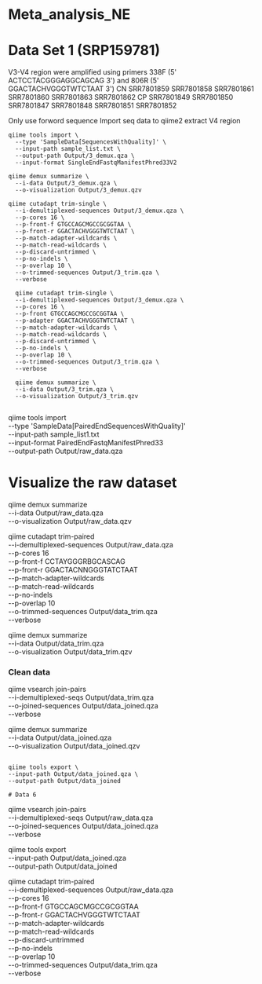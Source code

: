 # Meta_analysis_NE

# Data Set 1 (SRP159781)
V3-V4 region were amplified using primers 338F (5' ACTCCTACGGGAGGCAGCAG 3') and 806R (5' GGACTACHVGGGTWTCTAAT 3')
CN
SRR7801859 SRR7801858 SRR7801861 SRR7801860 SRR7801863 SRR7801862
CP
SRR7801849 SRR7801850 SRR7801847 SRR7801848 SRR7801851 SRR7801852

Only use forword sequence 
Import seq data to qiime2 extract V4 region
```
qiime tools import \
  --type 'SampleData[SequencesWithQuality]' \
  --input-path sample_list.txt \
  --output-path Output/3_demux.qza \
  --input-format SingleEndFastqManifestPhred33V2

qiime demux summarize \
  --i-data Output/3_demux.qza \
  --o-visualization Output/3_demux.qzv

qiime cutadapt trim-single \
  --i-demultiplexed-sequences Output/3_demux.qza \
  --p-cores 16 \
  --p-front-f GTGCCAGCMGCCGCGGTAA \
  --p-front-r GGACTACHVGGGTWTCTAAT \
  --p-match-adapter-wildcards \
  --p-match-read-wildcards \
  --p-discard-untrimmed \
  --p-no-indels \
  --p-overlap 10 \
  --o-trimmed-sequences Output/3_trim.qza \
  --verbose 
  
  qiime cutadapt trim-single \
  --i-demultiplexed-sequences Output/3_demux.qza \
  --p-cores 16 \
  --p-front GTGCCAGCMGCCGCGGTAA \
  --p-adapter GGACTACHVGGGTWTCTAAT \
  --p-match-adapter-wildcards \
  --p-match-read-wildcards \
  --p-discard-untrimmed \
  --p-no-indels \
  --p-overlap 10 \
  --o-trimmed-sequences Output/3_trim.qza \
  --verbose 
  
  qiime demux summarize \
  --i-data Output/3_trim.qza \
  --o-visualization Output/3_trim.qzv
  
```
qiime tools import \
  --type 'SampleData[PairedEndSequencesWithQuality]' \
  --input-path sample_list1.txt \
  --input-format PairedEndFastqManifestPhred33 \
  --output-path Output/raw_data.qza

# Visualize the raw dataset
qiime demux summarize \
  --i-data Output/raw_data.qza \
  --o-visualization Output/raw_data.qzv
  
 qiime cutadapt trim-paired \
  --i-demultiplexed-sequences Output/raw_data.qza \
  --p-cores 16 \
  --p-front-f CCTAYGGGRBGCASCAG \
  --p-front-r GGACTACNNGGGTATCTAAT \
  --p-match-adapter-wildcards \
  --p-match-read-wildcards \
  --p-no-indels \
  --p-overlap 10 \
  --o-trimmed-sequences Output/data_trim.qza \
  --verbose
  
  qiime demux summarize \
  --i-data Output/data_trim.qza \
  --o-visualization Output/data_trim.qzv
  ### Clean data
  
  qiime vsearch join-pairs \
  --i-demultiplexed-seqs Output/data_trim.qza \
  --o-joined-sequences  Output/data_joined.qza \
  --verbose
  
  qiime demux summarize \
 --i-data Output/data_joined.qza \
 --o-visualization Output/data_joined.qzv
  ```
  
  qiime tools export \
  --input-path Output/data_joined.qza \
  --output-path Output/data_joined

# Data 6
```
qiime vsearch join-pairs \
  --i-demultiplexed-seqs Output/raw_data.qza \
  --o-joined-sequences  Output/data_joined.qza \
  --verbose
  
qiime tools export \
  --input-path Output/data_joined.qza \
  --output-path Output/data_joined
  
   qiime cutadapt trim-paired \
  --i-demultiplexed-sequences Output/raw_data.qza \
  --p-cores 16 \
  --p-front-f GTGCCAGCMGCCGCGGTAA \
  --p-front-r GGACTACHVGGGTWTCTAAT \
  --p-match-adapter-wildcards \
  --p-match-read-wildcards \
  --p-discard-untrimmed \
  --p-no-indels \
  --p-overlap 10 \
  --o-trimmed-sequences Output/data_trim.qza \
  --verbose 
